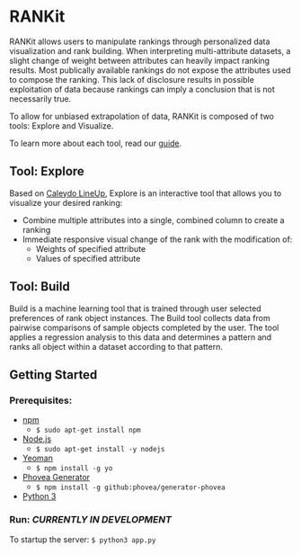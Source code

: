 # RANKit

RANKit allows users to manipulate rankings through personalized data visualization and rank building. When interpreting multi-attribute datasets, a slight change of weight between attributes can heavily impact ranking results. Most publically available rankings do not expose the attributes used to compose the ranking. This lack of disclosure results in possible exploitation of data because rankings can imply a conclusion that is not necessarily true. 

To allow for unbiased extrapolation of data, RANKit is composed of two tools: Explore and Visualize.

To learn more about each tool, read our [guide](https://github.com/RankerToolWebsite/myRanker/wiki). 

## Tool: Explore

Based on [Caleydo LineUp](https://github.com/Caleydo/lineupjs), Explore is an interactive tool that allows you to visualize your desired ranking:

- Combine multiple attributes into a single, combined column to create a ranking
- Immediate responsive visual change of the rank with the modification of:
	- Weights of specified attribute 
	- Values of specified attribute

## Tool: Build 

Build is a machine learning tool that is trained through user selected preferences of rank object instances. The Build tool collects data from pairwise comparisons of sample objects completed by the user. The tool applies a regression analysis to this data and determines a pattern and ranks all object within a dataset according to that pattern. 

## Getting Started

### Prerequisites:

- [npm](https://www.npmjs.com/)
	- `$ sudo apt-get install npm`
- [Node.js](http://nodejs.org/)
	- `$ sudo apt-get install -y nodejs`
- [Yeoman](http://yeoman.io/)
	- `$ npm install -g yo`
- [Phovea Generator](https://github.com/phovea/generator-phovea)
	- `$ npm install -g github:phovea/generator-phovea`
- [Python 3](https://www.python.org)


### Run: *CURRENTLY IN DEVELOPMENT*

To startup the server: `$ python3 app.py`
